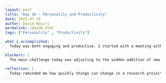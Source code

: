 ```yaml
---
layout: post
title: "Day 36 – Personality and Productivity"
date: 2025-07-15
author: David Nosiri
permalink: /day36.html
tags: ["Personality" , "Productivity"]

what_i_accomplished: |
  Today was both engaging and productive. I started with a meeting with Dr. Oladunni, who proposed a shift in our project plan to accelerate progress. He added new tasks to be completed by Friday, which meant I had to pick up the pace — especially after yesterday’s slower day. One major milestone was implementing Intermediate Fusion into the model, which I successfully completed today. Earlier in the day, we attended a 2-hour group session at the Business Building that began with a fun bingo icebreaker. The workshop focused on how our different learning styles and personality types can influence our work — both positively and negatively. We explored ways to use these traits to our advantage in group dynamics. We ended with a gallery walk activity where we pitched our project and personal insights to others, which helped build communication and presentation confidence.

blockers: |
  The main challenge today was adjusting to the sudden addition of new tasks and managing time efficiently to complete the Intermediate Fusion step within the same day.

reflection: |
  Today reminded me how quickly things can change in a research project. It was a push, but I’m proud I was able to rise to the challenge. The interactive session also gave me a better understanding of how to work more effectively with my team by respecting different personalities and learning approaches. It was a balance of teamwork, learning, and execution.
---
```

